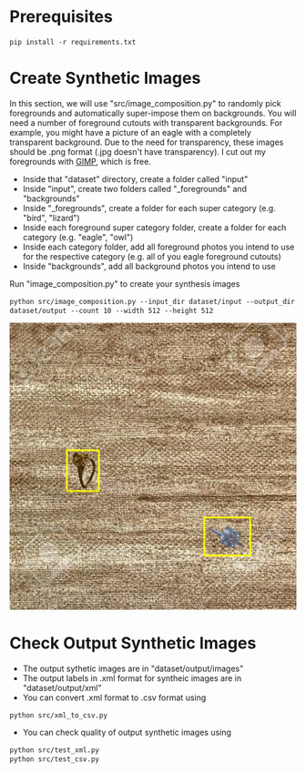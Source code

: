 # Prerequisites
```
pip install -r requirements.txt
```
# Create Synthetic Images
In this section, we will use "src/image_composition.py" to randomly pick foregrounds and automatically super-impose them on backgrounds. You will need a number of foreground cutouts with transparent backgrounds. For example, you might have a picture of an eagle with a completely transparent background. Due to the need for transparency, these images should be .png format (.jpg doesn't have transparency). I cut out my foregrounds with [GIMP](https://www.gimp.org/), which is free.

- Inside that "dataset" directory, create a folder called "input"
- Inside "input", create two folders called "_foregrounds" and "backgrounds"
- Inside "_foregrounds", create a folder for each super category (e.g. "bird", "lizard")
- Inside each foreground super category folder, create a folder for each category (e.g. "eagle", "owl")
- Inside each category folder, add all foreground photos you intend to use for the respective category (e.g. all of you eagle foreground cutouts)
- Inside "backgrounds", add all background photos you intend to use

Run "image_composition.py" to create your synthesis images
```
python src/image_composition.py --input_dir dataset/input --output_dir dataset/output --count 10 --width 512 --height 512
```
![sample_results](misc/sample.png)
# Check Output Synthetic Images
- The output sythetic images are in "dataset/output/images"
- The output labels in .xml format for syntheic images are in "dataset/output/xml"
- You can convert .xml format to .csv format using
```
python src/xml_to_csv.py
```
- You can check quality of output synthetic images using
```
python src/test_xml.py
python src/test_csv.py
```
